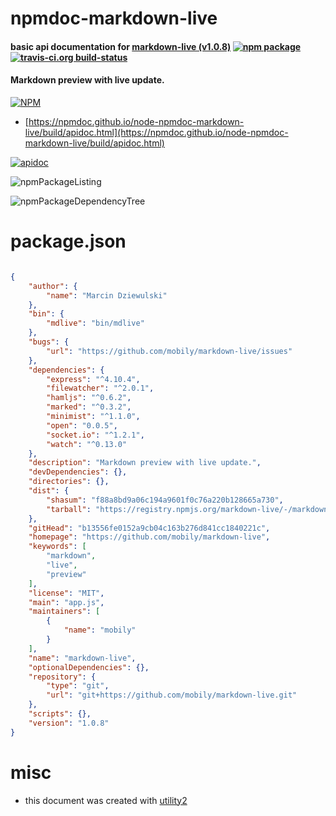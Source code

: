 # npmdoc-markdown-live

#### basic api documentation for  [markdown-live (v1.0.8)](https://github.com/mobily/markdown-live)  [![npm package](https://img.shields.io/npm/v/npmdoc-markdown-live.svg?style=flat-square)](https://www.npmjs.org/package/npmdoc-markdown-live) [![travis-ci.org build-status](https://api.travis-ci.org/npmdoc/node-npmdoc-markdown-live.svg)](https://travis-ci.org/npmdoc/node-npmdoc-markdown-live)

#### Markdown preview with live update.

[![NPM](https://nodei.co/npm/markdown-live.png?downloads=true&downloadRank=true&stars=true)](https://www.npmjs.com/package/markdown-live)

- [https://npmdoc.github.io/node-npmdoc-markdown-live/build/apidoc.html](https://npmdoc.github.io/node-npmdoc-markdown-live/build/apidoc.html)

[![apidoc](https://npmdoc.github.io/node-npmdoc-markdown-live/build/screenCapture.buildCi.browser.%252Ftmp%252Fbuild%252Fapidoc.html.png)](https://npmdoc.github.io/node-npmdoc-markdown-live/build/apidoc.html)

![npmPackageListing](https://npmdoc.github.io/node-npmdoc-markdown-live/build/screenCapture.npmPackageListing.svg)

![npmPackageDependencyTree](https://npmdoc.github.io/node-npmdoc-markdown-live/build/screenCapture.npmPackageDependencyTree.svg)



# package.json

```json

{
    "author": {
        "name": "Marcin Dziewulski"
    },
    "bin": {
        "mdlive": "bin/mdlive"
    },
    "bugs": {
        "url": "https://github.com/mobily/markdown-live/issues"
    },
    "dependencies": {
        "express": "^4.10.4",
        "filewatcher": "^2.0.1",
        "hamljs": "^0.6.2",
        "marked": "^0.3.2",
        "minimist": "^1.1.0",
        "open": "0.0.5",
        "socket.io": "^1.2.1",
        "watch": "^0.13.0"
    },
    "description": "Markdown preview with live update.",
    "devDependencies": {},
    "directories": {},
    "dist": {
        "shasum": "f88a8bd9a06c194a9601f0c76a220b128665a730",
        "tarball": "https://registry.npmjs.org/markdown-live/-/markdown-live-1.0.8.tgz"
    },
    "gitHead": "b13556fe0152a9cb04c163b276d841cc1840221c",
    "homepage": "https://github.com/mobily/markdown-live",
    "keywords": [
        "markdown",
        "live",
        "preview"
    ],
    "license": "MIT",
    "main": "app.js",
    "maintainers": [
        {
            "name": "mobily"
        }
    ],
    "name": "markdown-live",
    "optionalDependencies": {},
    "repository": {
        "type": "git",
        "url": "git+https://github.com/mobily/markdown-live.git"
    },
    "scripts": {},
    "version": "1.0.8"
}
```



# misc
- this document was created with [utility2](https://github.com/kaizhu256/node-utility2)
